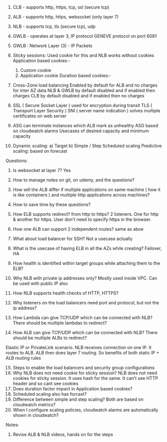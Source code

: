 1) CLB - supports http, https, tcp, ssl (secure tcp)
2) ALB - supports http, https, websocket (only layer 7)
3) NLB - supports tcp, tls (secure tcp), udp
4) GWLB - operates at layer 3, IP protocol
          GENEVE protocol on port 6081

6) GWLB : Network Layer (3) - IP Packets

7) Sticky sessions:
   Used cookie for this and NLB works without cookies
   Application based cookies:-
     1) Custom cookie
     2) Application cookie
   Duration based cookies:-

8) Cross-Zone load balancing
   Enabled by default for ALB and no charges for inter AZ data
   NLB & GWLB by default disabled and if enabled then charges
   CLB by default disabled and if enabled then no charges

9) SSL ( Secure Socket Layer ) used for encryption during transit
   TLS ( Transport Layer Security )
   SNI ( server name indication ) solves multiple certificates on web server

10) ASG can terminate instances which ALB mark as unhealthy
    ASG based on cloudwatch alarms
    Usecases of desired capacity and minimum capacity

11) Dynamic scaling:
              a) Target
              b) Simple / Step
    Scheduled scaling
    Predictive scaling: based on forecast


Questions:
  1) Is websocket at layer 7?
     Yes

  2) How to manage notes on git, on udemy, and the questions?


  3) How will the ALB differ if multiple applications on same machine ( how it is like containers ) and multiple http
     applications across machines?
  4) How to save time by these questions?
  5) How ELB supports redirect? from http to https?
     2 listeners. One for http & another for https. User don't need to specify https in the browser.
  6) How one ALB can support 2 independent routes?
          same as aboe
  7) What about load balancer for SSH?
          Not a usecase actually
  8) What is the usecase of having ELB in all the AZs while creating? 
          Failover, HA
  9) How health is identified within target groups while attaching them to the ELB?
  10) Why NLB with private ip addresses only?
           Mostly used inside VPC. Can be used with public IP also
  11) How NLB supports health checks of HTTP, HTTPS?
  12) Why listeners on the load balancers need port and protocol, but not the ip address?
  13) How Lambda can give TCP/UDP which can be connected with NLB? There should be multiple lambdas to redirect?
  14) How ALB can give TCP/UDP which can be connected with NLB? There should be multiple ALBs to redirect?

Elastic IP or PrivateLink scenario. NLB receives connection on one IP. It routes to ALB. ALB then does layer 7 routing. So benefits of both static IP + ALB routing rules

  15) Steps to enable the load balancers and security group configurations
  16) Why NLB does not need cookie for sticky session? 
          NLB does not need cookies for sticky session. It uses hash for the same. It can't see HTTP header and so cant see cookies
  17) Does duration factor impact in Application based cookies?
  18) Scheduled scaling also has forcast?
  19) Difference between simple and step scaling? Both are based on cloudwatch metrics?
  20) When I configure scaling policies, cloudwatch alarms are automatically shown in cloudwatch?

Notes:
  1) Revise ALB & NLB videos, hands on for the steps
